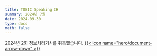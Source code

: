 ```yaml
---
title: TOEIC Speaking IH
summary: 2024년 7월
date: 2024-09-30
type: docs
math: false
---
```


2024년 2회 정보처리기사를 취득했습니다. [{{< icon name="hero/document-arrow-down" >}}](/certifications/Engineer_Information_Processing.pdf)